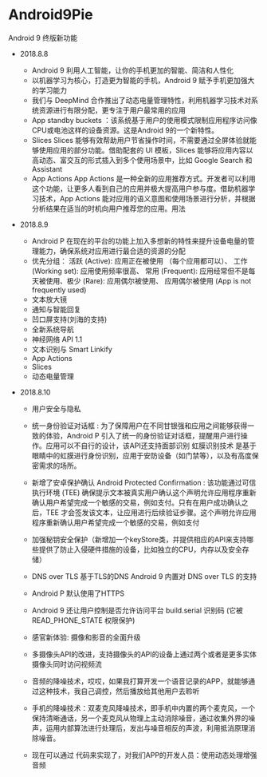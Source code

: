 # Android9Pie
Android 9 终版新功能
* 2018.8.8 
   *  Android 9 利用人工智能，让你的手机更加的智能、简洁和人性化
   *  以机器学习为核心，打造更为智能的手机，Android 9  赋予手机更加强大的学习能力
   *  我们与 DeepMind 合作推出了动态电量管理特性，利用机器学习技术对系统资源进行有限分配，更专注于用户最常用的应用
   *  App standby buckets ：该系统基于用户的使用模式限制应用程序访问像CPU或电池这样的设备资源。这是Android 9的一个新特性。
   *  Slices
      Slices 能够有效帮助用户节省操作时间，不需要通过全屏体验就能够使用应用的部分功能。借助配套的 UI 模板，Slices 能够将应用内容以高动态、富交互的形式插入到多个使用场景中，比如 Google Search 和 Assistant
   *  App Actions
      App Actions 是一种全新的应用推荐方式。开发者可以利用这个功能，让更多人看到自己的应用并极大提高用户参与度。借助机器学习技术，App Actions 能对应用的语义意图和使用场景进行分析，并根据分析结果在适当的时机向用户推荐您的应用。用法  
 
 * 2018.8.9
   *  Android P 在现在的平台的功能上加入多想新的特性来提升设备电量的管理能力，确保系统对应用进行最合适的资源的分配
   *  优先分组： 活跃 (Active): 应用正在被使用 （每个应用都可以）、 工作 (Working set): 应用使用频率很高、 常用 (Frequent): 应用经常但不是每天被使用、极少 (Rare): 应用偶尔被使用、 应用偶尔被使用 (App is not frequently used)
   *  文本放大镜
   *  通知与智能回复
   *  凹口屏支持(刘海的支持)
   *  全新系统导航
   *  神经网络 API 1.1
   *  文本识别与 Smart Linkify
   *  App Actions
   *  Slices
   *  动态电量管理
*  2018.8.10
   *  用户安全与隐私
   *  统一身份验证对话框  : 为了保障用户在不同甘银强和应用之间能够获得一致的体验，Android P 引入了统一的身份验证对话框，提醒用户进行操作。应用可以不自行的设计，该API还支持面部识别 虹膜识别技术  是基于眼睛中的虹膜进行身份识别，应用于安防设备（如门禁等），以及有高度保密需求的场所。
   *   新增了安卓保护确认 Android Protected Confirmation  : 该功能通过可信执行环境 (TEE) 确保提示文本被真实用户确认这个声明允许应用程序重新确认用户希望完成一个敏感的交易，例如支付。只有在用户成功确认之后，TEE 才会签发该文本，让应用进行后续验证步骤。这个声明允许应用程序重新确认用户希望完成一个敏感的交易，例如支付
   *  加强秘钥安全保护（新增加一个keyStore类，并提供相应的API来支持哪些提供了防止入侵硬件措施的设备，比如独立的CPU，内存以及安全存储） 
   *  DNS over TLS 基于TLS的DNS   Android 9 内置对 DNS over TLS 的支持
   *   Android P 默认使用了HTTPS
   *   Android 9 还让用户控制是否允许访问平台 build.serial 识别码 (它被 READ_PHONE_STATE 权限保护)
   
   * 感官新体验: 摄像和影音的全面升级
   * 多摄像头API的改进，支持摄像头的API的设备上通过两个或者是更多实体摄像头同时访问视频流
   * 音频的降噪技术，哎哎，如果我打算开发一个语音记录的APP，就能够通过这种技术，我自己调控，然后播放给其他用户去聆听
   * 手机的降噪技术：双麦克风降噪技术，即手机中内置的两个麦克风，一个保持清晰通话，另一个麦克风从物理上主动消除噪音，通过收集外界的噪声，运用内部算法进行处理后，发出与噪音相反的声波，利用抵消原理消除噪音。
   * 现在可以通过 代码来实现了，对我们APP的开发人员：使用动态处理增强音频